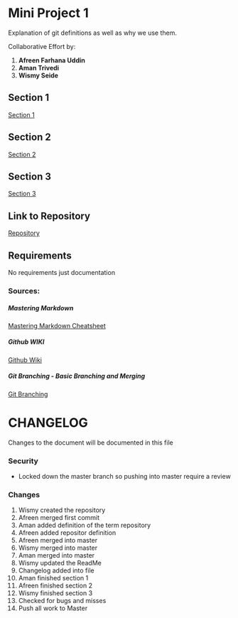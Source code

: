
# Mini Project 1

Explanation of git definitions as well as why we use them.

Collaborative Effort by:
1. **Afreen Farhana Uddin**
2. **Aman Trivedi**
3. **Wismy Seide**

## Section 1
[Section 1](section1.md)


## Section 2
[Section 2](Section2.md)


## Section 3
[Section 3](Section3.md)


## Link to Repository
[Repository](https://github.com/wseide/miniproject1)

## Requirements
No requirements just documentation

### Sources:
##### Mastering Markdown 
[Mastering Markdown Cheatsheet](https://github.com/adam-p/markdown-here/wiki/Markdown-Cheatsheet)

##### Github WIKI
[Github Wiki](https://help.github.com/en/github)

##### Git Branching - Basic Branching and Merging
[Git Branching](https://git-scm.com/book/en/v2/Git-Branching-Basic-Branching-and-Merging)

# CHANGELOG

Changes to the document will be documented in this file

### Security
- Locked down the master branch so pushing into master require a review

### Changes

1. Wismy created the repository
2. Afreen merged first commit
3. Aman added definition of the term repository
4. Afreen added repositor definition 
5. Afreen merged into master
6. Wismy merged into master
7. Aman merged into master
8. Wismy updated the ReadMe
9. Changelog added into file
10. Aman finished section 1
11. Afreen finished section 2
12. Wismy finished section 3
13. Checked for bugs and misses 
14. Push all work to Master



